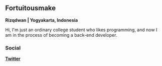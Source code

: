 ## Fortuitousmake

**Rizqdwan | Yogyakarta, Indonesia**

Hi, I'm just an ordinary college student who likes programming, and now I am in the process of becoming a back-end developer.

### Social

**[Twitter](https://twitter.com/Fortuitousmake)**


<!--
**Rizqdwan/Rizqdwan** is a ✨ _special_ ✨ repository because its `README.md` (this file) appears on your GitHub profile.

Here are some ideas to get you started:

- 🔭 I’m currently working on ...
- 🌱 I’m currently learning ...
- 👯 I’m looking to collaborate on ...
- 🤔 I’m looking for help with ...
- 💬 Ask me about ...
- 📫 How to reach me: ...
- 😄 Pronouns: ...
- ⚡ Fun fact: ...
-->
